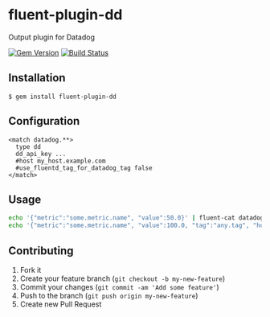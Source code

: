 # fluent-plugin-dd

Output plugin for Datadog

[![Gem Version](https://badge.fury.io/rb/fluent-plugin-dd.png)](http://badge.fury.io/rb/fluent-plugin-dd)
[![Build Status](https://drone.io/bitbucket.org/winebarrel/fluent-plugin-dd/status.png)](https://drone.io/bitbucket.org/winebarrel/fluent-plugin-dd/latest)

## Installation

    $ gem install fluent-plugin-dd

## Configuration

```
<match datadog.**>
  type dd
  dd_api_key ...
  #host my_host.example.com
  #use_fluentd_tag_for_datadog_tag false
</match>
```

## Usage

```sh
echo '{"metric":"some.metric.name", "value":50.0}' | fluent-cat datadog.metric
echo '{"metric":"some.metric.name", "value":100.0, "tag":"any.tag", "host":"any.host", "type":"gauge"}' | fluent-cat datadog.metric
```

## Contributing

1. Fork it
2. Create your feature branch (`git checkout -b my-new-feature`)
3. Commit your changes (`git commit -am 'Add some feature'`)
4. Push to the branch (`git push origin my-new-feature`)
5. Create new Pull Request
